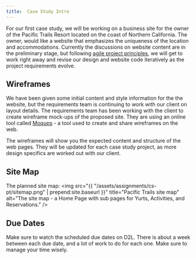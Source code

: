 ```yaml
---
title:  Case Study Intro
---
```


For our first case study, we will be working on a business site for the owner of the Pacific Trails Resort located on the coast of Northern California. The owner, would like a website that emphasizes the uniqueness of the location and accommodations. Currently the discussions on website content are in the preliminary stage, but following [agile project principles](http://agilemanifesto.org), we will get to work right away and revise our design and website code iteratively as the project requirements evolve.

## Wireframes
We have been given some initial content and style information for the the website, but the requirements team is continuing to work with our client on layout details.  The requirements team has been working with the client to create wireframe mock-ups of the proposed site. They are using an online tool called [Moqups](https://moqups.com/) - a tool used to create and share wireframes on the web.

The wireframes will show you the expected content and structure of the web pages. They will be updated for each case study project, as more design specifics are worked out with our client.

## Site Map
The planned site map:
<img src="{{ "/assets/assignments/cs-pt/sitemap.png" | prepend:site.baseurl }}" title="Pacific Trails site map"
      alt="The site map - a Home Page with sub pages for Yurts, Activities, and Reservations." />

## Due Dates
Make sure to watch the scheduled due dates on D2L. There is about a week between each due date, and a lot of work to do for each one.  Make sure to manage your time wisely.